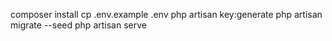 composer install
cp .env.example .env
php artisan key:generate
php artisan migrate --seed
php artisan serve
